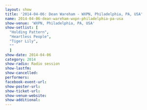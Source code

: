 ```yaml
---
layout: show
title: '2014-04-06: Dean Wareham - WXPN, Philadelphia, PA, USA'
name: 2014-04-06-dean-wareham-wxpn-philadelphia-pa-usa
show-venue: 'WXPN, Philadelphia, PA, USA'
show-setlist: [
  "Holding Pattern",
  "Heartless People",
  "Tiger Lily",
  ""
  ]
show-date: 2014-04-06
category: 2014
show-radio: Radio session
show-lastfm: 
show-cancelled: 
performers: 
facebook-event-url: 
show-poster-url: 
show-ticket-url: 
show-venue-website: 
show-additional: 
---
```



